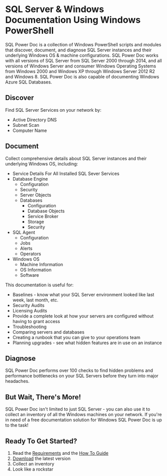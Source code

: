 # **SQL Server & Windows Documentation Using Windows PowerShell**

SQL Power Doc is a collection of Windows PowerShell scripts and modules that discover, document, and diagnose SQL Server instances and their underlying Windows OS & machine configurations. SQL Power Doc works with all versions of SQL Server from SQL Server 2000 through 2014, and all versions of Windows Server and consumer Windows Operating Systems from Windows 2000 and Windows XP through Windows Server 2012 R2 and Windows 8\. SQL Power Doc is also capable of documenting Windows Azure SQL Databases.

## Discover

Find SQL Server Services on your network by:

*   Active Directory DNS
*   Subnet Scan
*   Computer Name

## Document

Collect comprehensive details about SQL Server instances and their underlying Windows OS, including:

*   Service Details For All Installed SQL Sever Services
*   Database Engine
    *   Configuration
    *   Security
    *   Server Objects
    *   Databases
        *   Configuration
        *   Database Objects
        *   Service Broker
        *   Storage
        *   Security
*   SQL Agent
    *   Configuration
    *   Jobs
    *   Alerts
    *   Operators
*   Windows OS
    *   Machine Information
    *   OS Information
    *   Software

This documentation is useful for:

*   Baselines - know what your SQL Server environment looked like last week, last month, etc.
*   Security Audits
*   Licensing Audits
*   Provide a complete look at how your servers are configured without having to grant access
*   Troubleshooting
*   Comparing servers and databases
*   Creating a runbook that you can give to your operations team
*   Planning upgrades - see what hidden features are in use on an instance

## Diagnose

SQL Power Doc performs over 100 checks to find hidden problems and performance bottlenecks on your SQL Servers before they turn into major headaches.

## But Wait, There's More!

SQL Power Doc isn't limited to just SQL Server - you can also use it to collect an inventory of all the Windows machines on your network. If you're in need of a free documentation solution for Windows SQL Power Doc is up to the task!

## Ready To Get Started?

1.  Read the [Requirements](https://github.com/larspl/SQLPowerDoc/wiki/Requirements-for-SQLPowerDoc) and the [How To Guide](https://github.com/larspl/SQLPowerDoc/wiki/SQL-Server-&-Windows-Documentation-Using-Windows-PowerShell?title=Guide%20For%20PowerShell%20Beginners)
2.  [Download](https://github.com/larspl/SQLPowerDoc/releases) the latest version
3.  Collect an inventory
4.  Look like a rockstar
